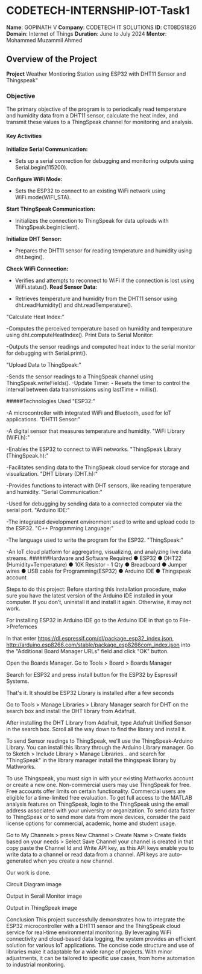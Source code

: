  # CODETECH-INTERNSHIP-IOT-Task1
**Name**: GOPINATH V
**Company**: CODETECH IT SOLUTIONS
**ID**: CT08DS1826
**Domain**: Internet of Things
**Duration**: June to July 2024
**Mentor**: Mohammed Muzammil Ahmed

## Overview of the Project
**Project** Weather Montioring Station using ESP32 with DHT11 Sensor and Thingspeak"
### Objective
The primary objective of the program is to periodically read temperature and humidity data from a DHT11 sensor, calculate the heat index, and transmit these values to a ThingSpeak channel for monitoring and analysis.

#### Key Activities
**Initialize Serial Communication:**

- Sets up a serial connection for debugging and monitoring outputs using Serial.begin(115200).

**Configure WiFi Mode:**

- Sets the ESP32 to connect to an existing WiFi network using WiFi.mode(WIFI_STA).

**Start ThingSpeak Communication:**

- Initializes the connection to ThingSpeak for data uploads with ThingSpeak.begin(client).

**Initialize DHT Sensor:**

- Prepares the DHT11 sensor for reading temperature and humidity using dht.begin().

**Check WiFi Connection:**

- Verifies and attempts to reconnect to WiFi if the connection is lost using WiFi.status().
**Read Sensor Data:**

- Retrieves temperature and humidity from the DHT11 sensor using dht.readHumidity() and dht.readTemperature().

"Calculate Heat Index:"

-Computes the perceived temperature based on humidity and temperature using dht.computeHeatIndex().
Print Data to Serial Monitor:

-Outputs the sensor readings and computed heat index to the serial monitor for debugging with Serial.print().

"Upload Data to ThingSpeak:"

-Sends the sensor readings to a ThingSpeak channel using ThingSpeak.writeFields().
-Update Timer: - Resets the timer to control the interval between data transmissions using lastTime = millis().

#####Technologies Used
"ESP32:"

-A microcontroller with integrated WiFi and Bluetooth, used for IoT applications.
"DHT11 Sensor:"

-A digital sensor that measures temperature and humidity.
"WiFi Library (WiFi.h):"

-Enables the ESP32 to connect to WiFi networks.
"ThingSpeak Library (ThingSpeak.h):"

-Facilitates sending data to the ThingSpeak cloud service for storage and visualization.
"DHT Library (DHT.h):"

-Provides functions to interact with DHT sensors, like reading temperature and humidity.
"Serial Communication:"

-Used for debugging by sending data to a connected computer via the serial port.
"Arduino IDE:"

-The integrated development environment used to write and upload code to the ESP32.
"C++ Programming Language:"

-The language used to write the program for the ESP32.
"ThingSpeak:"

-An IoT cloud platform for aggregating, visualizing, and analyzing live data streams.
######Hardware and Software Required
● ESP32
● DHT22 (Humidity+Temperature)
● 10K Resistor - 1 Qty
● Breadboard
● Jumper wires
● USB cable for Programming(ESP32)
● Arduino IDE
● Thingspeak account

Steps to do this project:
Before starting this installation procedure, make sure you have the latest version of the Arduino IDE installed in your computer. If you don’t, uninstall it and install it again. Otherwise, it may not work.

For installing ESP32 in Arduino IDE go to the Arduino IDE in that go to File->Prefernces

In that enter https://dl.espressif.com/dl/package_esp32_index.json, http://arduino.esp8266.com/stable/package_esp8266com_index.json into the "Additional Board Manager URLs" field and click "OK" button.

Open the Boards Manager. Go to Tools > Board > Boards Manager

Search for ESP32 and press install button for the ESP32 by Espressif Systems.

That's it. It should be ESP32 Library is installed after a few seconds

Go to Tools > Manage Libraries > Library Manager search for DHT on the search box and install the DHT library from Adafruit.

After installing the DHT Library from Adafruit, type Adafruit Unified Sensor in the search box. Scroll all the way down to find the library and install it.

To send Sensor readings to ThingSpeak, we'll use the ThingSpeak-Arduino Library. You can install this library through the Arduino Library manager. Go to Sketch > Include Library > Manage Libraries... and search for "ThingSpeak" in the library manager install the thingspeak library by Mathworks.

To use Thingspeak, you must sign in with your existing Mathworks account or create a new one. Non-commercial users may use ThingSpeak for free. Free accounts offer limits on certain functionality. Commercial users are eligible for a time-limited free evaluation. To get full access to the MATLAB analysis features on ThingSpeak, login to the ThingSpeak using the email address associated with your university or organization. To send data faster to ThingSpeak or to send more data from more devices, consider the paid license options for commercial, academic, home and student usage.

Go to My Channels > press New Channel > Create Name > Create fields based on your needs > Select Save Channel your channel is created in that copy paste the Channel Id and Write API key, as this API keys enable you to write data to a channel or read data from a channel. API keys are auto-generated when you create a new channel.

Our work is done.

Circuit Diagram
image

Output in Serail Monitor
image

Output in ThingSpeak
image

Conclusion
This project successfully demonstrates how to integrate the ESP32 microcontroller with a DHT11 sensor and the ThingSpeak cloud service for real-time environmental monitoring. By leveraging WiFi connectivity and cloud-based data logging, the system provides an efficient solution for various IoT applications. The concise code structure and use of libraries make it adaptable for a wide range of projects. With minor adjustments, it can be tailored to specific use cases, from home automation to industrial monitoring.
